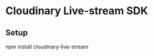 Cloudinary Live-stream SDK
==========================


## Setup ######################################################################

npm install cloudinary-live-stream
